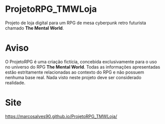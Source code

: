 # ProjetoRPG_TMWLoja
Projeto de loja digital para um RPG de mesa cyberpunk retro futurista chamado <strong>The Mental World</strong>.

# Aviso
O ProjetoRPG é uma criação fictícia, concebida exclusivamente para o uso no universo do RPG <strong>The Mental World</strong>. Todas as informações apresentadas estão estritamente relacionadas ao contexto do RPG e não possuem nenhuma base real. Nada visto neste projeto deve ser considerado realidade.

# Site
https://marcosalves90.github.io/ProjetoRPG_TMWLoja/
